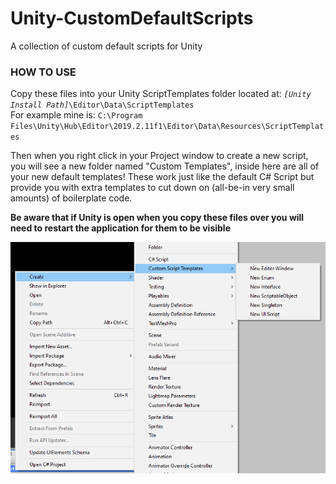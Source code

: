 # Unity-CustomDefaultScripts
A collection of custom default scripts for Unity

<h3>HOW TO USE</h3>
<p>Copy these files into your Unity ScriptTemplates folder located at: <code><i>[Unity Install Path]</i>\Editor\Data\ScriptTemplates</code></br>
For example mine is: <code>C:\Program Files\Unity\Hub\Editor\2019.2.11f1\Editor\Data\Resources\ScriptTemplates</code>
<p>Then when you right click in your Project window to create a new script, you will see a new folder named "Custom Templates", inside here are all of your new default templates! These work just like the default C# Script but provide you with extra templates to cut down on (all-be-in very small amounts) of boilerplate code.</p>
<p><b>Be aware that if Unity is open when you copy these files over you will need to restart the application for them to be visible</b></p>
<center><img src="img/NewScriptsMenu.png"></center>
